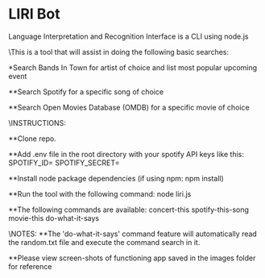 # LIRI Bot
Language Interpretation and Recognition Interface is a CLI using node.js


\\This is a tool that will assist in doing the following basic searches:

*Search Bands In Town for artist of choice and list most popular upcoming event

**Search Spotify for a specific song of choice

**Search Open Movies Database (OMDB) for a specific movie of choice


\\INSTRUCTIONS:

**Clone repo.

**Add .env file in the root directory with your spotify API keys like this: SPOTIFY_ID= SPOTIFY_SECRET=

**Install node package dependencies (if using npm: npm install)

**Run the tool with the following command: node liri.js

**The following commands are available:
concert-this
spotify-this-song
movie-this
do-what-it-says


\\NOTES:
**The 'do-what-it-says' command feature will automatically read the random.txt file and execute the command search in it.

**Please view screen-shots of functioning app saved in the images folder for reference 

